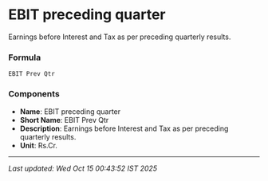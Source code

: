 # EBIT preceding quarter
Earnings before Interest and Tax as per preceding quarterly results.

### Formula
```text
EBIT Prev Qtr
```


### Components
- **Name**: EBIT preceding quarter
- **Short Name**: EBIT Prev Qtr
- **Description**: Earnings before Interest and Tax as per preceding quarterly results.
- **Unit**: Rs.Cr.

---
*Last updated: Wed Oct 15 00:43:52 IST 2025*
